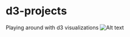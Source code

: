 # d3-projects
Playing around with d3 visualizations 
![Alt text](https://user-images.githubusercontent.com/10874703/33335216-6e913cc6-d43a-11e7-8cfc-7a3f4d7701a4.png "Optional title")
